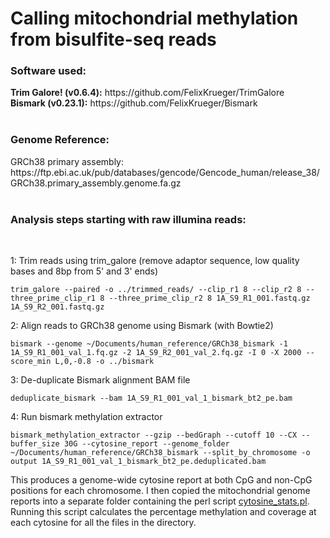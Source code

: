 <h1>Calling mitochondrial methylation from bisulfite-seq reads</h1>
<h3>Software used:</h3>
<b>Trim Galore! (v0.6.4):</b> https://github.com/FelixKrueger/TrimGalore <br>
<b>Bismark (v0.23.1):</b> https://github.com/FelixKrueger/Bismark <br><br>
<h3>Genome Reference:</h3>
GRCh38 primary assembly: https://ftp.ebi.ac.uk/pub/databases/gencode/Gencode_human/release_38/GRCh38.primary_assembly.genome.fa.gz<br><br>
<h3>Analysis steps starting with raw illumina reads:</h3><br>

1: Trim reads using trim_galore (remove adaptor sequence, low quality bases and 8bp from 5' and 3' ends)

    trim_galore --paired -o ../trimmed_reads/ --clip_r1 8 --clip_r2 8 --three_prime_clip_r1 8 --three_prime_clip_r2 8 1A_S9_R1_001.fastq.gz 1A_S9_R2_001.fastq.gz

2: Align reads to GRCh38 genome using Bismark (with Bowtie2)

    bismark --genome ~/Documents/human_reference/GRCh38_bismark -1 1A_S9_R1_001_val_1.fq.gz -2 1A_S9_R2_001_val_2.fq.gz -I 0 -X 2000 --score_min L,0,-0.8 -o ../bismark

3: De-duplicate Bismark alignment BAM file

    deduplicate_bismark --bam 1A_S9_R1_001_val_1_bismark_bt2_pe.bam

4: Run bismark methylation extractor

    bismark_methylation_extractor --gzip --bedGraph --cutoff 10 --CX --buffer_size 30G --cytosine_report --genome_folder ~/Documents/human_reference/GRCh38_bismark --split_by_chromosome -o output 1A_S9_R1_001_val_1_bismark_bt2_pe.deduplicated.bam

This produces a genome-wide cytosine report at both CpG and non-CpG positions for each chromosome. I then copied the mitochondrial genome reports into a separate folder containing the perl script [cytosine_stats.pl](cytosine_stats.pl). Running this script calculates the percentage methylation and coverage at each cytosine for all the files in the directory.
